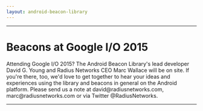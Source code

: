 ```yaml
---
layout: android-beacon-library
---
```


<hr/>
<h1>Beacons at Google I/O 2015</h1>

<p>Attending Google I/O 2015?  The Android Beacon Library's lead developer David G. Young and Radius Networks CEO Marc Wallace will be on site.  If you're there, too, we'd love to get together to hear your ideas and experiences using the library and beacons in general on the Android platform. Please send us a note at david@radiusnetworks.com, marc@radiusnetworks.com or via Twitter @RadiusNetworks.</p>
</span>

<hr/>

<style>
#main_content_wrap {
    border-bottom: 0px;
}
#footer_wrap {
  position: absolute;
  bottom: 0px;
}
</style>

